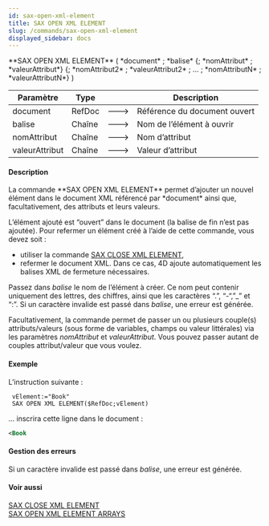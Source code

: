 ```yaml
---
id: sax-open-xml-element
title: SAX OPEN XML ELEMENT
slug: /commands/sax-open-xml-element
displayed_sidebar: docs
---
```


<!--REF #_command_.SAX OPEN XML ELEMENT.Syntax-->**SAX OPEN XML ELEMENT** ( *document* ; *balise* {; *nomAttribut* ; *valeurAttribut*} {; *nomAttribut2* ; *valeurAttribut2* ; ... ; *nomAttributN* ; *valeurAttributN*} )<!-- END REF-->
<!--REF #_command_.SAX OPEN XML ELEMENT.Params-->
| Paramètre | Type |  | Description |
| --- | --- | --- | --- |
| document | RefDoc | &#x1F852; | Référence du document ouvert |
| balise | Chaîne | &#x1F852; | Nom de l’élément à ouvrir |
| nomAttribut | Chaîne | &#x1F852; | Nom d’attribut |
| valeurAttribut | Chaîne | &#x1F852; | Valeur d’attribut |

<!-- END REF-->

#### Description 

<!--REF #_command_.SAX OPEN XML ELEMENT.Summary-->La commande **SAX OPEN XML ELEMENT** permet d’ajouter un nouvel élément dans le document XML référencé par *document* ainsi que, facultativement, des attributs et leurs valeurs.<!-- END REF--> 

L’élément ajouté est “ouvert” dans le document (la balise de fin n’est pas ajoutée). Pour refermer un élément créé à l’aide de cette commande, vous devez soit :

* utiliser la commande [SAX CLOSE XML ELEMENT](sax-close-xml-element.md),
* refermer le document XML. Dans ce cas, 4D ajoute automatiquement les balises XML de fermeture nécessaires.

Passez dans *balise* le nom de l’élément à créer. Ce nom peut contenir uniquement des lettres, des chiffres, ainsi que les caractères “.”, “-“,”\_” et “:”. Si un caractère invalide est passé dans *balise*, une erreur est générée. 

Facultativement, la commande permet de passer un ou plusieurs couple(s) attributs/valeurs (sous forme de variables, champs ou valeur littérales) via les paramètres *nomAttribut* et *valeurAttribut*. Vous pouvez passer autant de couples attribut/valeur que vous voulez. 

#### Exemple 

L’instruction suivante :

```4d
 vElement:="Book"
 SAX OPEN XML ELEMENT($RefDoc;vElement)
```

... inscrira cette ligne dans le document : 

```XML
<Book
```

#### Gestion des erreurs 

Si un caractère invalide est passé dans *balise*, une erreur est générée. 

#### Voir aussi 

[SAX CLOSE XML ELEMENT](sax-close-xml-element.md)  
[SAX OPEN XML ELEMENT ARRAYS](sax-open-xml-element-arrays.md)  